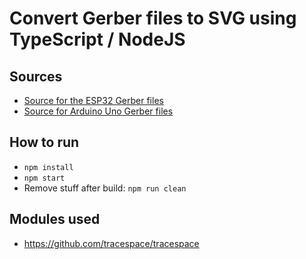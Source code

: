 # Convert Gerber files to SVG using TypeScript / NodeJS
## Sources
- [Source for the ESP32 Gerber files](https://www.espressif.com/en/support/download/documents/development-board?keys=&field_type_tid%5B%5D=127)
- [Source for Arduino Uno Gerber files](https://github.com/tracespace/tracespace/tree/v5/packages/fixtures/boards)
## How to run
- `npm install`
- `npm start`
- Remove stuff after build: `npm run clean`

## Modules used
- https://github.com/tracespace/tracespace
